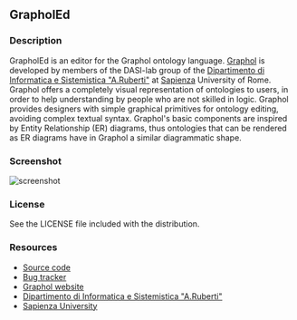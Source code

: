 ## GrapholEd

### Description

GrapholEd is an editor for the Graphol ontology language. [Graphol] is developed by members 
of the DASI-lab group  of the [Dipartimento di Informatica e Sistemistica "A.Ruberti"] at [Sapienza] 
University of Rome. Graphol offers a  completely visual representation of ontologies to users, in 
order to help understanding by people who are not skilled in logic. Graphol provides designers with 
simple graphical primitives for ontology editing, avoiding complex textual syntax. Graphol's basic 
components are inspired by Entity Relationship (ER) diagrams, thus ontologies that can be rendered as 
ER diagrams have in Graphol a similar diagrammatic shape.

### Screenshot

![screenshot](/danielepantaleone/grapholed/blob/master/grapholed/images/screenshot.png?raw=true)

### License

See the LICENSE file included with the distribution.

### Resources

* [Source code](https://github.com/danielepantaleone/grapholed)
* [Bug tracker](https://github.com/danielepantaleone/grapholed/issues)
* [Graphol website](http://www.dis.uniroma1.it/~graphol/)
* [Dipartimento di Informatica e Sistemistica "A.Ruberti"](http://www.dis.uniroma1.it/en)
* [Sapienza University](http://en.uniroma1.it/)

[Dipartimento di Informatica e Sistemistica "A.Ruberti"]: http://www.dis.uniroma1.it/en
[Sapienza]: http://en.uniroma1.it/
[Graphol]: http://www.dis.uniroma1.it/~graphol/